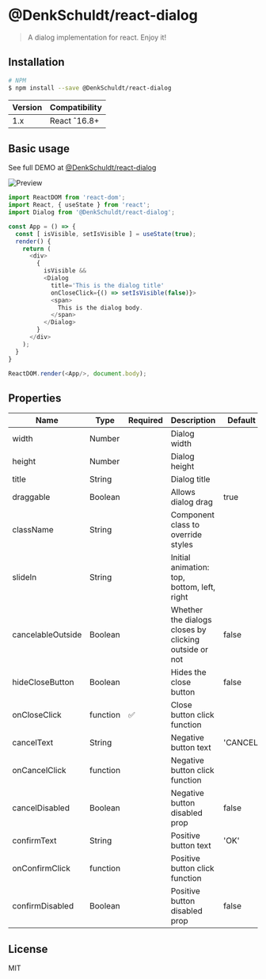 
# @DenkSchuldt/react-dialog

> A dialog implementation for react. Enjoy it!

## Installation
```bash
# NPM
$ npm install --save @DenkSchuldt/react-dialog
```
|Version     | Compatibility|
|------------|--------------|
|1.x         | React ˆ16.8+ |

## Basic usage

See full DEMO at [@DenkSchuldt/react-dialog](https://dennyschuldt.com/react-dialog)

<img
  src="./@DenkSchuldt react-dialog.gif"
  alt="Preview"/>

```javascript
import ReactDOM from 'react-dom';
import React, { useState } from 'react';
import Dialog from '@DenkSchuldt/react-dialog';

const App = () => {
  const [ isVisible, setIsVisible ] = useState(true);
  render() {
    return (
      <div>
        {
          isVisible &&
          <Dialog
            title='This is the dialog title'
            onCloseClick={() => setIsVisible(false)}>
            <span>
              This is the dialog body.
            </span>
          </Dialog>
        }
      </div>
    );
  }
}

ReactDOM.render(<App/>, document.body);

```

## Properties

| Name              | Type     | Required           | Description                                           | Default |
|-------------------|----------|--------------------|-------------------------------------------------------|---------|
| width             | Number   |                    | Dialog width                                          |         |
| height            | Number   |                    | Dialog height                                         |         |
| title             | String   |                    | Dialog title                                          |         |
| draggable         | Boolean  |                    | Allows dialog drag                                    | true    |
| className         | String   |                    | Component class to override styles                    |         |
| slideIn           | String   |                    | Initial animation: top, bottom, left, right           |         |
| cancelableOutside | Boolean  |                    | Whether the dialogs closes by clicking outside or not | false   |
| hideCloseButton   | Boolean  |                    | Hides the close button                                | false   |
| onCloseClick      | function | :white_check_mark: | Close button click function                           |         |
| cancelText        | String   |                    | Negative button text                                  | 'CANCEL'|
| onCancelClick     | function |                    | Negative button click function                        |         |
| cancelDisabled    | Boolean  |                    | Negative button disabled prop                         | false   |
| confirmText       | String   |                    | Positive button text                                  | 'OK'    |
| onConfirmClick    | function |                    | Positive button click function                        |         |
| confirmDisabled   | Boolean  |                    | Positive button disabled prop                         | false   |



## License

MIT
